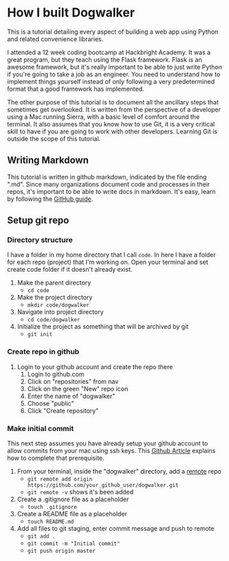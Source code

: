 # How I built Dogwalker

This is a tutorial detailing every aspect of building a web app using Python and related convenience libraries. 

I attended a 12 week coding bootcamp at
Hackbright Academy. It was a great program, but they teach using the Flask
framework. Flask is an awesome framework, but it's really important to be able
to just write Python if you're going to take a job as an engineer. You need to
understand how to implement things yourself instead of only following a very predetermined format that a good framework has implemented.

The other purpose of this tutorial is to document all the ancillary steps that sometimes get overlooked. It is written from the perspective of a developer
using a Mac running Sierra, with a basic level of comfort around the terminal.
It also assumes that you know how to use Git, it is a very critical skill to
have if you are going to work with other developers. Learning Git is outside
the scope of this tutorial. 

## Writing Markdown

This tutorial is written in github markdown, indicated by the file ending ".md". Since many organizations document code and processes in their repos, it's important to be able to write docs in markdown. It's easy, learn by following
the [GitHub guide](https://guides.github.com/features/mastering-markdown/).

## Setup git repo

### Directory structure
I have a folder in my home directory that I call `code`. In here I have a folder
for each repo (project) that I'm working on. Open your terminal and set create
code folder if it doesn't already exist.

1. Make the parent directory
   * `cd code`
1. Make the project directory
   * `mkdir code/dogwalker`
1. Navigate into project directory
   * `cd code/dogwalker`
1. Initialize the project as something that will be archived by git
   * `git init`

### Create repo in github
1. Login to your github account and create the repo there
   1. Login to github.com
   1. Click on "repositories" from nav
   1. Click on the green "New" repo icon
   1. Enter the name of "dogwalker"
   1. Choose "public"
   1. Click "Create repository"

### Make initial commit
This next step assumes you have already setup your github account to allow
commits from your mac using ssh keys. This [Github Article](https://help.github.com/articles/connecting-to-github-with-ssh/) explains how to complete that
prerequisite.

1. From your terminal, inside the "dogwalker" directory, add a [remote](https://help.github.com/articles/adding-a-remote/) repo 
   * `git remote add origin https://github.com/your_github_user/dogwalker.git`
   * `git remote -v` shows it's been added
1. Create a .gitignore file as a placeholder
   * `touch .gitignore`
1. Create a README file as a placeholder
   * `touch README.md`
1. Add all files to git staging, enter commit message and push to remote
   * `git add .`
   * `git commit -m "Initial commit"`
   * `git push origin master`
